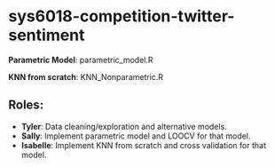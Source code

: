 # sys6018-competition-twitter-sentiment

**Parametric Model**: parametric_model.R

**KNN from scratch**: KNN_Nonparametric.R

## Roles:

* **Tyler**: Data cleaning/exploration and alternative models.
* **Sally**: Implement parametric model and LOOCV for that model.
* **Isabelle**: Implement KNN from scratch and cross validation for that model.
